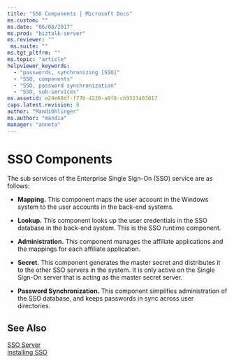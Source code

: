```yaml
---
title: "SSO Components | Microsoft Docs"
ms.custom: ""
ms.date: "06/08/2017"
ms.prod: "biztalk-server"
ms.reviewer: ""
 ms.suite: ""
ms.tgt_pltfrm: ""
ms.topic: "article"
helpviewer_keywords: 
  - "passwords, synchronizing [SSO]"
  - "SSO, components"
  - "SSO, password synchronization"
  - "SSO, sub-services"
ms.assetid: e29e68df-f770-4220-a9f8-cb9323403017
caps.latest.revision: 8
author: "MandiOhlinger"
ms.author: "mandia"
manager: "anneta"
---
```

# SSO Components
The sub services of the Enterprise Single Sign-On (SSO) service are as follows:  
  
-   **Mapping.** This component maps the user account in the Windows system to the user accounts in the back-end systems.  
  
-   **Lookup.** This component looks up the user credentials in the SSO database in the back-end system. This is the SSO runtime component.  
  
-   **Administration.** This component manages the affiliate applications and the mappings for each affiliate application.  
  
-   **Secret.** This component generates the master secret and distributes it to the other SSO servers in the system. It is only active on the Single Sign-On server that is acting as the master secret server.  
  
-   **Password Synchronization.** This component simplifies administration of the SSO database, and keeps passwords in sync across user directories.  
  
## See Also  
 [SSO Server](../core/sso-server.md)   
 [Installing SSO](../core/installing-sso.md)